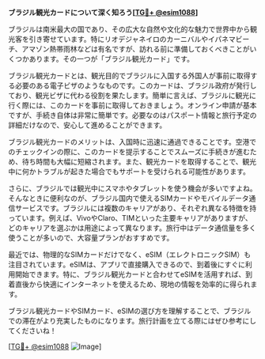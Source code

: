 **ブラジル観光カードについて深く知ろう[[TG💪+ @esim1088](https://t.me/s/esim1088)]**

ブラジルは南米最大の国であり、その広大な自然や文化的な魅力で世界中から観光客を引き寄せています。特にリオデジャネイロのカーニバルやイパネマビーチ、アマゾン熱帯雨林などは有名ですが、訪れる前に準備しておくべきことがいくつかあります。その一つが「ブラジル観光カード」です。

ブラジル観光カードとは、観光目的でブラジルに入国する外国人が事前に取得する必要のある電子ビザのようなものです。このカードは、ブラジル政府が発行しており、観光ビザに代わる役割を果たします。簡単に言えば、ブラジルに観光に行く際には、このカードを事前に取得しておきましょう。オンライン申請が基本ですが、手続き自体は非常に簡単です。必要なのはパスポート情報と旅行予定の詳細だけなので、安心して進めることができます。

ブラジル観光カードのメリットは、入国時に迅速に通過できることです。空港でのチェックインの際に、このカードを提示することでスムーズに手続きが進むため、待ち時間も大幅に短縮されます。また、観光カードを取得することで、観光中に何かトラブルが起きた場合でもサポートを受けられる可能性があります。

さらに、ブラジルでは観光中にスマホやタブレットを使う機会が多いですよね。そんなときに便利なのが、ブラジル国内で使えるSIMカードやモバイルデータ通信サービスです。ブラジルには複数のキャリアがあり、それぞれ異なる特徴を持っています。例えば、VivoやClaro、TIMといった主要キャリアがありますが、どのキャリアを選ぶかは用途によって異なります。旅行中はデータ通信量を多く使うことが多いので、大容量プランがおすすめです。

最近では、物理的なSIMカードだけでなく、eSIM（エレクトロニックSIM）も注目されています。eSIMは、アプリで直接購入できるので、到着後にすぐに利用開始できます。特に、ブラジル観光カードと合わせてeSIMを活用すれば、到着直後から快適にインターネットを使えるため、現地の情報を効率的に得られます。

ブラジル観光カードやSIMカード、eSIMの選び方を理解することで、ブラジルでの滞在がより充実したものになります。旅行計画を立てる際にはぜひ参考にしてくださいね！

[[TG💪+ @esim1088](https://t.me/s/esim1088) ![Image](https://i.postimg.cc/Y0z9fWf4/image.png)]